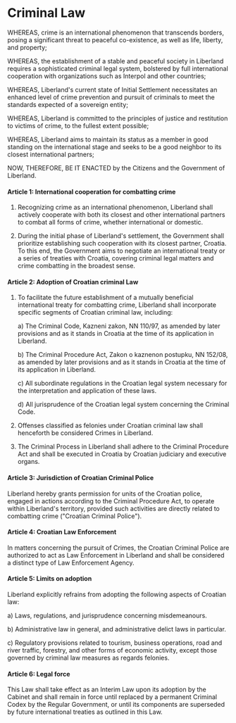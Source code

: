 # Criminal Law

WHEREAS, crime is an international phenomenon that transcends borders, posing a significant threat to peaceful co-existence, as well as life, liberty, and property;

WHEREAS, the establishment of a stable and peaceful society in Liberland requires a sophisticated criminal legal system, bolstered by full international cooperation with organizations such as Interpol and other countries;

WHEREAS, Liberland's current state of Initial Settlement necessitates an enhanced level of crime prevention and pursuit of criminals to meet the standards expected of a sovereign entity;

WHEREAS, Liberland is committed to the principles of justice and restitution to victims of crime, to the fullest extent possible;

WHEREAS, Liberland aims to maintain its status as a member in good standing on the international stage and seeks to be a good neighbor to its closest international partners;

NOW, THEREFORE, BE IT ENACTED by the Citizens and the Government of Liberland.

#### Article 1: International cooperation for combatting crime

1. Recognizing crime as an international phenomenon, Liberland shall actively cooperate with both its closest and other international partners to combat all forms of crime, whether international or domestic.
  
2. During the initial phase of Liberland's settlement, the Government shall prioritize establishing such cooperation with its closest partner, Croatia. To this end, the Government aims to negotiate an international treaty or a series of treaties with Croatia, covering criminal legal  matters and crime combatting in the broadest sense.

#### Article 2: Adoption of Croatian criminal Law

1. To facilitate the future establishment of a mutually beneficial international treaty for combatting crime, Liberland shall incorporate specific segments of Croatian criminal law, including:

   a) The Criminal Code, Kazneni zakon, NN 110/97, as amended by later provisions and as it stands in Croatia at the time of its application in Liberland.
  
   b) The Criminal Procedure Act, Zakon o kaznenon postupku, NN 152/08, as amended by later provisions and as it stands in Croatia at the time of its application in Liberland.
  
   c) All subordinate regulations in the Croatian legal system necessary for the interpretation and application of these laws.
  
   d) All jurisprudence of the Croatian legal system concerning the Criminal Code.

2. Offenses classified as felonies under Croatian criminal law shall henceforth be considered Crimes in Liberland.

3. The Criminal Process in Liberland shall adhere to the Criminal Procedure Act and shall be executed in Croatia by Croatian judiciary and executive organs.

#### Article 3: Jurisdiction of Croatian Criminal Police

Liberland hereby grants permission for units of the Croatian police, engaged in actions according to the Criminal Procedure Act, to operate within Liberland's territory, provided such activities are directly related to combatting crime ("Croatian Criminal Police").

#### Article 4: Croatian Law Enforcement

In matters concerning the pursuit of Crimes, the Croatian Criminal Police are authorized to act as Law Enforcement in Liberland and shall be considered a distinct type of Law Enforcement Agency.

#### Article 5: Limits on adoption

Liberland explicitly refrains from adopting the following aspects of Croatian law:

  a) Laws, regulations, and jurisprudence concerning misdemeanours.
  
  b) Administrative law in general, and administrative delict laws in particular.
  
  c) Regulatory provisions related to tourism, business operations, road and river traffic, forestry, and other forms of economic activity, except those governed by criminal law measures as regards felonies.

#### Article 6: Legal force

This Law shall take effect as an Interim Law upon its adoption by the Cabinet and shall remain in force until replaced by a permanent Criminal Codex by the Regular Government, or until its components are superseded by future international treaties as outlined in this Law.
